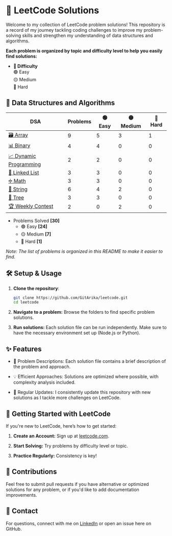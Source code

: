 # 📘 LeetCode Solutions

Welcome to my collection of LeetCode problem solutions! This repository is a record of my journey tackling coding challenges to improve my problem-solving skills and strengthen my understanding of data structures and algorithms.

**Each problem is organized by topic and difficulty level to help you easily find solutions:**

- **📁 Difficulty**  
  🟢 Easy  
  🟡 Medium  
  🔴 Hard

## 📂 Data Structures and Algorithms 

| DSA          | Problems | 🟢 Easy | 🟡 Medium | 🔴 Hard |
|-----------------------|------------|-----------------|------------------|------------------|
| [🗃️ Array ](./arrays) |  9     | 5           | 3             |  1               |
| [📊 Binary ](./binary) |  4     | 4           | 0             |  0               |
| [📈 Dynamic Programming ](./dynamic-programming) |  2     | 2           | 0             |  0               |
| [🔗 Linked List ](./linked-list) |  3     | 3           | 0             |  0               |
| [➗ Math ](./math) |  3     | 3           | 0             |  0               |
| [🧵 String ](./string) |  6     | 4           | 2             |  0               |
| [🌳 Tree ](./tree) |  3     | 3           | 0             |  0               |
| [🏆 Weekly Contest ](./weekly-contest) |  2     | 0           | 2             |  0               |

- Problems Solved **[30]**
  - 🟢 Easy **[24]**
  - 🟡 Medium **[7]**
  - 🔴 Hard **[1]**
  
_Note: The list of problems is organized in this README to make it easier to find._


## 🛠️ Setup & Usage

1. **Clone the repository**:
   ```bash
   git clone https://github.com/GitArika/leetcode.git
   cd leetcode

2. **Navigate to a problem:** Browse the folders to find specific problem solutions.

3. **Run solutions:** Each solution file can be run independently. Make sure to have the necessary environment set up (Node.js or Python).

## ✨ Features

- 📑 Problem Descriptions: Each solution file contains a brief description of the problem and approach.

- 💡 Efficient Approaches: Solutions are optimized where possible, with complexity analysis included.

- 🔄 Regular Updates: I consistently update this repository with new solutions as I tackle more challenges on LeetCode.

## 🚀 Getting Started with LeetCode

If you're new to LeetCode, here’s how to get started:

1. **Create an Account:** Sign up at [leetcode.com](https://leetcode.com).

2. **Start Solving:** Try problems by difficulty level or topic.

3. **Practice Regularly:** Consistency is key!

## 🤝 Contributions

Feel free to submit pull requests if you have alternative or optimized solutions for any problem, or if you'd like to add documentation improvements.


## 💬 Contact

For questions, connect with me on [LinkedIn](https://linkedin.com/in/ariel-evangelista/) or open an issue here on GitHub.

